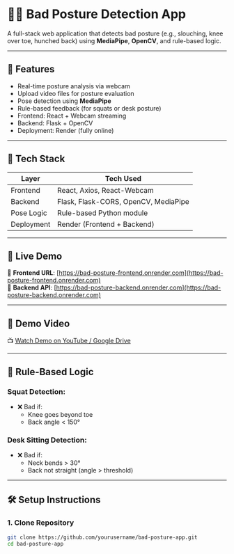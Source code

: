 # 🧍‍♂️ Bad Posture Detection App

A full-stack web application that detects bad posture (e.g., slouching, knee over toe, hunched back) using **MediaPipe**, **OpenCV**, and rule-based logic.

---

## 📌 Features

-  Real-time posture analysis via webcam
-  Upload video files for posture evaluation
-  Pose detection using **MediaPipe**
-  Rule-based feedback (for squats or desk posture)
-  Frontend: React + Webcam streaming
-  Backend: Flask + OpenCV
-  Deployment: Render (fully online)

---

## 🔧 Tech Stack

| Layer     | Tech Used            |
|-----------|----------------------|
| Frontend  | React, Axios, React-Webcam |
| Backend   | Flask, Flask-CORS, OpenCV, MediaPipe |
| Pose Logic | Rule-based Python module |
| Deployment | Render (Frontend + Backend) |

---

## 🚀 Live Demo

🔗 **Frontend URL**: [https://bad-posture-frontend.onrender.com](https://bad-posture-frontend.onrender.com)  
🔗 **Backend API**: [https://bad-posture-backend.onrender.com](https://bad-posture-backend.onrender.com)

---

## 🎥 Demo Video

📺 [Watch Demo on YouTube / Google Drive](https://your-demo-video-link.com)

---

## 🧪 Rule-Based Logic

### Squat Detection:
- ❌ Bad if:
  - Knee goes beyond toe
  - Back angle < 150°

### Desk Sitting Detection:
- ❌ Bad if:
  - Neck bends > 30°
  - Back not straight (angle > threshold)

---

## 🛠️ Setup Instructions

### 1. Clone Repository
```bash
git clone https://github.com/yourusername/bad-posture-app.git
cd bad-posture-app
